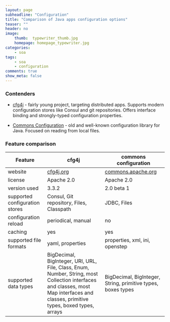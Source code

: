 ```yaml
---
layout: page
subheadline: "Configuration"
title: "Comparison of Java apps configuration options"
teaser: ""
header: no
image:
    thumb:  typewriter_thumb.jpg
    homepage: homepage_typewriter.jpg
categories:
    - soa
tags:
    - soa
    - configuration
comments: true
show_meta: false
---
```


### Contenders
* [cfg4j](http://www.cfg4j.org) - fairly young project, targeting distributed apps. Supports modern configuration stores like Consul
and git repositories. Offers interface binding and strongly-typed configuration properties.

* [Commons Configuration](https://commons.apache.org/proper/commons-configuration/) - old and well-known configuration library for Java.
Focused on reading from local files.

### Feature comparison

| Feature | cfg4j | commons configuration |
| --- | --- | --- |
| website | [cfg4j.org](http://www.cfg4j.org) | [commons.apache.org](https://commons.apache.org/proper/commons-configuration/) |
| license | Apache 2.0 | Apache 2.0 |
| version used | 3.3.2 | 2.0 beta 1 | 
| supported configuration stores | Consul, Git repository, Files, Classpath | JDBC, Files |
| configuration reload | periodical, manual | no |
| caching | yes | yes |
| supported file formats | yaml, properties  | properties, xml, ini, openstep |
| supported data types | BigDecimal, BigInteger, URI, URL, File, Class, Enum, Number, String, most Collection interfaces and classes, most Map interfaces and classes, primitive types, boxed types, arrays | BigDecimal, BigInteger, String, primitive types, boxes types |